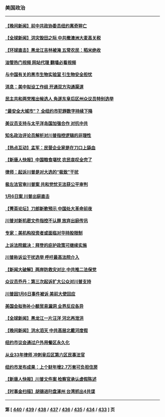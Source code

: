 ### 美国政治
---
#### [【晚间新闻】前中共政协委员纽约离奇猝亡](../../pages/ncid1078159/n14048522.md?08060045) 
#### [【全球新闻】洪灾毁田之际 中共撤澳洲大麦高关税](../../pages/ncid1078159/n14048523.md?08060045) 
#### [【环球直击】黑龙江吉林被淹 五常农民：稻米绝收](../../pages/ncid1078159/n14048272.md?08060045) 
#### [油管热门视频 网站代理 翻墙必看视频](http://138.2.39.72:81/youtube.html?epic-marker?08060045)
#### [与中国有关的黑市生物实验室 引生物安全担忧](../../pages/ncid1078159/n14048499.md?08060045) 
#### [消息：美中拟设工作组 开通双方沟通渠道](../../pages/ncid1078159/n14048427.md?08060045) 
#### [民主共和两党推出候选人 角逐东皇后区州众议员特别选举](../../pages/ncid1078159/n14048448.md?08060045) 
#### [“最安全大城市”？ 全纽约市犯罪数字持续下降](../../pages/ncid1078159/n14048446.md?08060045) 
#### [美议员支持与太平洋岛国加强合作 对抗中共](../../pages/ncid1078159/n14048221.md?08060045) 
#### [知名政治评论员解析对川普指控逻辑的非理性](../../pages/ncid1078159/n14048218.md?08060045) 
#### [【热点互动】孟军：民营企业家是在刀口上舔血](../../pages/ncid1078159/n14048283.md?08060045) 
#### [【新唐人快报】中国粮食堪忧 农民哀叹全完了](../../pages/ncid1078159/n14048278.md?08060045) 
#### [律师：起诉川普是对大选的“极致”干扰](../../pages/ncid1078159/n14048228.md?08060045) 
#### [极左法官审川普案 共和党忧无法获公平审判](../../pages/ncid1078159/n14048193.md?08060045) 
#### [1月6日案 川普出庭直击](../../pages/ncid1078159/n14048252.md?08060045) 
#### [【菁英论坛】刀郎新歌预示 中国处大革命前夜](../../pages/ncid1078159/n14048260.md?08060045) 
#### [川普对新机密文件指控不认罪 放弃出庭传讯](../../pages/ncid1078159/n14048251.md?08060045) 
#### [专家：美机构投资者或面临对华持股限制](../../pages/ncid1078159/n14048180.md?08060045) 
#### [上诉法院裁决：拜登的庇护政策可继续实施](../../pages/ncid1078159/n14048206.md?08060045) 
#### [川普称诉讼干扰选举 呼吁最高法院介入](../../pages/ncid1078159/n14048176.md?08060045) 
#### [【新闻大破解】两岸防救灾对比 中共推二法保党](../../pages/ncid1078159/n14048141.md?08060045) 
#### [众议员乔丹：第三次起诉扩大公众对川普支持](../../pages/ncid1078159/n14047669.md?08060045) 
#### [川普因1月6日事件被诉 美前大使回应](../../pages/ncid1078159/n14048051.md?08060045) 
#### [美国会拟弥补小额贸易漏洞 业界反应各异](../../pages/ncid1078159/n14048082.md?08060045) 
#### [【全球新闻】黑龙江一片汪洋 河北再泄洪](../../pages/ncid1078159/n14047941.md?08060045) 
#### [【晚间新闻】洪水滔天 中共高层北戴河度假](../../pages/ncid1078159/n14047940.md?08060045) 
#### [纽约市议会通过户外用餐区永久化](../../pages/ncid1078159/n14047787.md?08060045) 
#### [从业33年律师 冲刺皇后区第六区民事法官](../../pages/ncid1078159/n14047774.md?08060045) 
#### [纽约市发布成果：上个财年增2.7万套可负担住房](../../pages/ncid1078159/n14047779.md?08060045) 
#### [【新唐人快报】川普文件案 检察官承认虚假陈述](../../pages/ncid1078159/n14047628.md?08060045) 
#### [【时事金扫描】胡锡进叼盘涿州 台湾抓出4共谍](../../pages/ncid1078159/n14047748.md?08060045) 

---
#### 第 [ [440](./440.md?08060045) / [439](./439.md?08060045) / [438](./438.md?08060045) / [437](./437.md?08060045) / [436](./436.md?08060045) / [435](./435.md?08060045) / [434](./434.md?08060045) / [433](./433.md?08060045) ] 页
